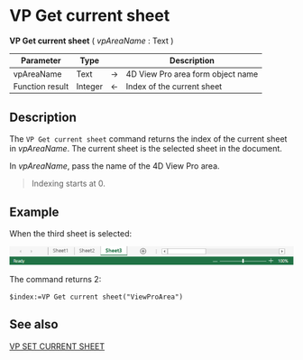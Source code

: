 # VP Get current sheet


**VP Get current sheet** ( *vpAreaName* : Text )



|Parameter|Type| |Description|
|---|---|---|---|
|vpAreaName| Text|->|4D View Pro area form object name|
|Function result|Integer|<-|Index of the current sheet|

## Description

The `VP Get current sheet` command returns the index of the current sheet in *vpAreaName*. The current sheet is the selected sheet in the document.

In *vpAreaName*, pass the name of the 4D View Pro area.

> Indexing starts at 0.

## Example

When the third sheet is selected:

![third-sheet](../images/vp-sheet-3-select.png)

The command returns 2:

```4d
$index:=VP Get current sheet("ViewProArea")
```

## See also

[VP SET CURRENT SHEET](VP%20SET%20CURRENT%20SHEET.md)